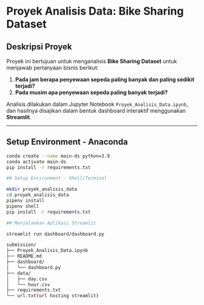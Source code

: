 # Proyek Analisis Data: Bike Sharing Dataset

## Deskripsi Proyek

Proyek ini bertujuan untuk menganalisis **Bike Sharing Dataset** untuk menjawab pertanyaan bisnis berikut:

1. **Pada jam berapa penyewaan sepeda paling banyak dan paling sedikit terjadi?**
2. **Pada musim apa penyewaan sepeda paling banyak terjadi?**

Analisis dilakukan dalam Jupyter Notebook `Proyek_Analisis_Data.ipynb`, dan hasilnya disajikan dalam bentuk dashboard interaktif menggunakan **Streamlit**.

---

## Setup Environment - Anaconda

```bash
conda create --name main-ds python=3.9
conda activate main-ds
pip install -r requirements.txt

## Setup Environment - Shell/Terminal

mkdir proyek_analisis_data
cd proyek_analisis_data
pipenv install
pipenv shell
pip install -r requirements.txt

## Menjalankan Aplikasi Streamlit

streamlit run dashboard/dashboard.py

submission/
├── Proyek_Analisis_Data.ipynb
├── README.md
├── dashboard/
│   └── dashboard.py
├── data/
│   ├── day.csv
│   └── hour.csv
├── requirements.txt
└── url.txt(url hosting streamlit)

